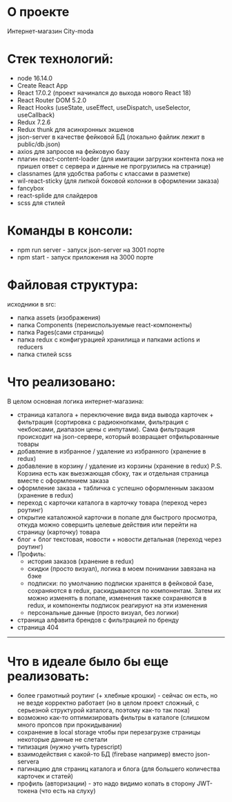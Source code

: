 # О проекте
Интернет-магазин City-moda


# Стек технологий:
- node 16.14.0
- Create React App
- React 17.0.2 (проект начинался до выхода нового React 18)
- React Router DOM 5.2.0
- React Hooks (useState, useEffect, useDispatch, useSelector, useCallback)
- Redux 7.2.6
- Redux thunk для асинхронных экшенов
- json-server в качестве фейковой БД (локально файлик лежит в public/db.json)
- axios для запросов на фейковую базу
- плагин react-content-loader (для имитации загрузки контента пока не пришел ответ с сервера и данные не прогрузились на странице)
- classnames (для удобства работы с классами в разметке)
- wil-react-sticky (для липкой боковой колонки в оформлении заказа)
- fancybox
- react-splide для слайдеров
- scss для стилей


# Команды в консоли:
- npm run server - запуск json-server на 3001 порте
- npm start - запуск приложения на 3000 порте


# Файловая структура:
исходники в src:
- папка assets (изображения)
- папка Components (переиспользуемые react-компоненты)
- папка Pages(сами страницы)
- папка redux с конфигурацией хранилища и папками actions и reducers
- папка стилей scss


# Что реализовано:
В целом основная логика интернет-магазина:
- страница каталога + переключение вида вида вывода карточек + фильтрация (сортировка с радиокнопками, фильтрация с чекбоксами, диапазон цены с инпутами). Сама фильтрация происходит на json-сервере, который возвращает отфильрованные товары
- добавление в избранное / удаление из избранного (хранение в redux)
- добавление в корзину / удаление из корзины (хранение в redux) P.S. Корзина есть как выезжающая сбоку, так и отдельная страница вместе с оформлением заказа
- оформление заказа + табличка с успешно оформленным заказом (хранение в redux)
- переход с карточки каталога в карточку товара (переход через роутинг)
- открытие каталожной карточки в попапе для быстрого просмотра, откуда можно совершить целевые действия или перейти на страницу (карточку) товара
- блог + блог текстовая, новости + новости детальная (переход через роутинг)
- Профиль:
    - история заказов (хранение в redux)
    - скидки (просто визуал), логика в моем понимании завязана на бэке
    - подписки: по умолчанию подписки хранятся в фейковой базе, сохраняются в redux, раскидываются по компонентам. Затем их можно изменять в попапе, изменения также сохраняются в redux, и компоненты подписок реагируют на эти изменения
    - персональные данные (просто визуал, без логики)
- страница алфавита брендов с фильтрацией по бренду
- страница 404

_________________________________________________________________________________________________

# Что в идеале было бы еще реализовать:
- более грамотный роутинг (+ хлебные крошки) - сейчас он есть, но не везде корректно работает (но в целом проект сложный, с серьезной структурой каталога, поэтому как-то так пока)
- возможно как-то оптимизировать фильтры в каталоге (слишком много пропсов при прокидывании)
- сохранение в local storage чтобы при перезагрузке страницы некоторые данные не слетали
- типизация (нужно учить typescript)
- взаимодействия с какой-то БД (firebase например) вместо json-servera
- пагинацию для страниц каталога и блога (для большего количества карточек и статей)
- профиль (авторизации) - это надо видимо копать в сторону JWT-токена (что есть на слуху)